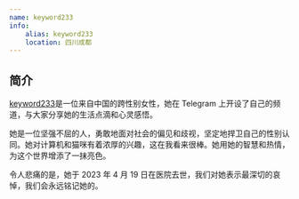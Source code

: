 ```yaml
---
name: keyword233
info:
    alias: keyword233
    location: 四川成都
---
```


## 简介

[keyword233](https://twitter.com/keyword233)是一位来自中国的跨性别女性，她在 Telegram 上开设了自己的频道，与大家分享她的生活点滴和心灵感悟。

她是一位坚强不屈的人，勇敢地面对社会的偏见和歧视，坚定地捍卫自己的性别认同。她对计算机和猫咪有着浓厚的兴趣，这在我看来很棒。她用她的智慧和热情，为这个世界增添了一抹亮色。

令人悲痛的是，她于 2023 年 4 月 19 日在医院去世，我们对她表示最深切的哀悼，我们会永远铭记她的。

